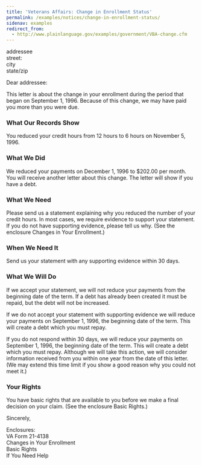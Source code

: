 ```yaml
---
title: 'Veterans Affairs: Change in Enrollment Status'
permalink: /examples/notices/change-in-enrollment-status/
sidenav: examples
redirect_from:
  - http://www.plainlanguage.gov/examples/government/VBA-change.cfm
---
```


<div class="example-container">

addressee<br>
street:<br>
city<br>
state/zip

Dear addressee:

This letter is about the change in your enrollment during the period that began on September 1, 1996\. Because of this change, we may have paid you more than you were due.

### What Our Records Show

You reduced your credit hours from 12 hours to 6 hours on November 5, 1996.

### What We Did

We reduced your payments on December 1, 1996 to $202.00 per month. You will receive another letter about this change. The letter will show if you have a debt.

### What We Need

Please send us a statement explaining why you reduced the number of your credit hours. In most cases, we require evidence to support your statement. If you do not have supporting evidence, please tell us why. (See the enclosure Changes in Your Enrollment.)

### When We Need It

Send us your statement with any supporting evidence within 30 days.

### What We Will Do

If we accept your statement, we will not reduce your payments from the beginning date of the term. If a debt has already been created it must be repaid, but the debt will not be increased.

If we do not accept your statement with supporting evidence we will reduce your payments on September 1, 1996, the beginning date of the term. This will create a debt which you must repay.

If you do not respond within 30 days, we will reduce your payments on September 1, 1996, the beginning date of the term. This will create a debt which you must repay. Although we will take this action, we will consider information received from you within one year from the date of this letter. (We may extend this time limit if you show a good reason why you could not meet it.)

### Your Rights

You have basic rights that are available to you before we make a final decision on your claim. (See the enclosure Basic Rights.)

Sincerely,

Enclosures:<br>
VA Form 21-4138<br>
Changes in Your Enrollment<br>
Basic Rights<br>
If You Need Help

</div>
